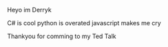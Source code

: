 Heyo im Derryk

C# is cool
python is overated
javascript makes me cry

Thankyou for comming to my Ted Talk
